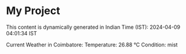 # My Project

This content is dynamically generated in Indian Time (IST): 2024-04-09 04:01:34 IST


Current Weather in Coimbatore:
Temperature: 26.88 °C
Condition: mist
